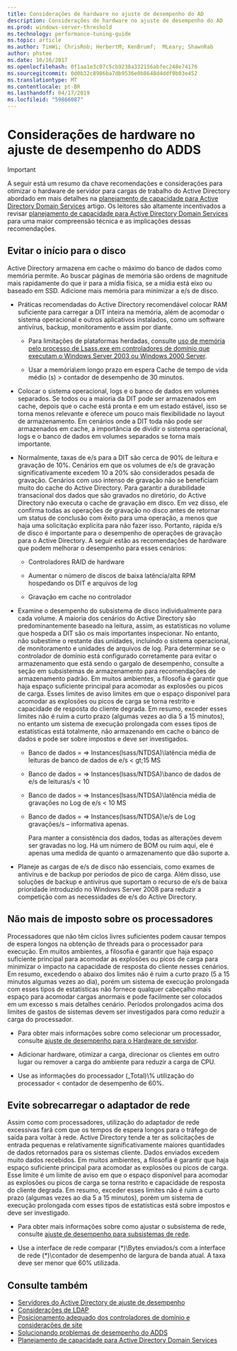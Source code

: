 ```yaml
---
title: Considerações de hardware no ajuste de desempenho do AD
description: Considerações de hardware no ajuste de desempenho do AD
ms.prod: windows-server-threshold
ms.technology: performance-tuning-guide
ms.topic: article
ms.author: TimWi; ChrisRob; HerbertM; KenBrumf;  MLeary; ShawnRab
author: phstee
ms.date: 10/16/2017
ms.openlocfilehash: 0f1aa1e3c07c5cb9238a332156abfec248e74176
ms.sourcegitcommit: 0d0b32c8986ba7db9536e0b8648d4ddf9b03e452
ms.translationtype: MT
ms.contentlocale: pt-BR
ms.lasthandoff: 04/17/2019
ms.locfileid: "59866087"
---
```

# <a name="hardware-considerations-in-adds-performance-tuning"></a>Considerações de hardware no ajuste de desempenho do ADDS 

>[!Important]
> A seguir está um resumo da chave recomendações e considerações para otimizar o hardware de servidor para cargas de trabalho do Active Directory abordado em mais detalhes na [planejamento de capacidade para Active Directory Domain Services](https://go.microsoft.com/fwlink/?LinkId=324566) artigo. Os leitores são altamente incentivados a revisar [planejamento de capacidade para Active Directory Domain Services](https://go.microsoft.com/fwlink/?LinkId=324566) para uma maior compreensão técnica e as implicações dessas recomendações.

## <a name="avoid-going-to-disk"></a>Evitar o início para o disco

Active Directory armazena em cache o máximo do banco de dados como memória permite. Ao buscar páginas de memória são ordens de magnitude mais rapidamente do que ir para a mídia física, se a mídia está eixo ou baseado em SSD. Adicione mais memória para minimizar a e/s de disco.

-   Práticas recomendadas do Active Directory recomendável colocar RAM suficiente para carregar a DIT inteira na memória, além de acomodar o sistema operacional e outros aplicativos instalados, como um software antivírus, backup, monitoramento e assim por diante.

    -   Para limitações de plataformas herdadas, consulte [uso de memória pelo processo de Lsass.exe em controladores de domínio que executam o Windows Server 2003 ou Windows 2000 Server](https://support.microsoft.com/kb/308356).

    -   Usar a memória\\em longo prazo em espera Cache de tempo de vida médio (s) &gt; contador de desempenho de 30 minutos.

-   Colocar o sistema operacional, logs e o banco de dados em volumes separados. Se todos ou a maioria da DIT pode ser armazenados em cache, depois que o cache está pronta e em um estado estável, isso se torna menos relevante e oferece um pouco mais flexibilidade no layout de armazenamento. Em cenários onde a DIT toda não pode ser armazenados em cache, a importância de dividir o sistema operacional, logs e o banco de dados em volumes separados se torna mais importante.

-   Normalmente, taxas de e/s para a DIT são cerca de 90% de leitura e gravação de 10%. Cenários em que os volumes de e/s de gravação significativamente excedem 10 a 20% são considerados pesada de gravação. Cenários com uso intenso de gravação não se beneficiam muito do cache do Active Directory. Para garantir a durabilidade transacional dos dados que são gravados no diretório, do Active Directory não executa o cache de gravação em disco. Em vez disso, ele confirma todas as operações de gravação no disco antes de retornar um status de conclusão com êxito para uma operação, a menos que haja uma solicitação explícita para não fazer isso. Portanto, rápida e/s de disco é importante para o desempenho de operações de gravação para o Active Directory. A seguir estão as recomendações de hardware que podem melhorar o desempenho para esses cenários:

    -   Controladores RAID de hardware

    -   Aumentar o número de discos de baixa latência/alta RPM hospedando os DIT e arquivos de log

    -   Gravação em cache no controlador

-   Examine o desempenho do subsistema de disco individualmente para cada volume. A maioria dos cenários do Active Directory são predominantemente baseado na leitura, assim, as estatísticas no volume que hospeda a DIT são os mais importantes inspecionar. No entanto, não subestime o restante das unidades, incluindo o sistema operacional, de monitoramento e unidades de arquivos de log. Para determinar se o controlador de domínio está configurado corretamente para evitar o armazenamento que está sendo o gargalo de desempenho, consulte a seção em subsistemas de armazenamento para recomendações de armazenamento padrão. Em muitos ambientes, a filosofia é garantir que haja espaço suficiente principal para acomodar as explosões ou picos de carga. Esses limites de aviso limites em que o espaço disponível para acomodar as explosões ou picos de carga se torna restrito e capacidade de resposta do cliente degrada. Em resumo, exceder esses limites não é ruim a curto prazo (algumas vezes ao dia 5 a 15 minutos), no entanto um sistema de execução prolongada com esses tipos de estatísticas está totalmente, não armazenando em cache o banco de dados e pode ser sobre impostos e deve ser investigados.

    -   Banco de dados = =&gt; Instances(lsass/NTDSA)\\latência média de leituras de banco de dados de e/s &lt; gt;15 MS

    -   Banco de dados = =&gt; Instances(lsass/NTDSA)\\banco de dados de e/s de leituras/s &lt; 10

    -   Banco de dados = =&gt; Instances(lsass/NTDSA)\\latência média de gravações no Log de e/s &lt; 10 MS

    -   Banco de dados = =&gt; Instances(lsass/NTDSA)\\e/s de Log gravações/s – informativa apenas.

        Para manter a consistência dos dados, todas as alterações devem ser gravadas no log. Há um número de BOM ou ruim aqui, ele é apenas uma medida de quanto o armazenamento que dão suporte a.

-   Planeje as cargas de e/s de disco não essenciais, como exames de antivírus e de backup por períodos de pico de carga. Além disso, use soluções de backup e antivírus que suportam o recurso de e/s de baixa prioridade introduzido no Windows Server 2008 para reduzir a competição com as necessidades de e/s do Active Directory.

## <a name="dont-over-tax-the-processors"></a>Não mais de imposto sobre os processadores

Processadores que não têm ciclos livres suficientes podem causar tempos de espera longos na obtenção de threads para o processador para execução. Em muitos ambientes, a filosofia é garantir que haja espaço suficiente principal para acomodar as explosões ou picos de carga para minimizar o impacto na capacidade de resposta do cliente nesses cenários. Em resumo, excedendo o abaixo dos limites não é ruim a curto prazo (5 a 15 minutos algumas vezes ao dia), porém um sistema de execução prolongada com esses tipos de estatísticas não fornece qualquer cabeçalho mais espaço para acomodar cargas anormais e pode facilmente ser colocados em um excesso s mais detalhes cenário. Períodos prolongados acima dos limites de gastos de sistemas devem ser investigados para como reduzir a carga do processador.

-   Para obter mais informações sobre como selecionar um processador, consulte [ajuste de desempenho para o Hardware de servidor](../../hardware/index.md).

-   Adicionar hardware, otimizar a carga, direcionar os clientes em outro lugar ou remover a carga do ambiente para reduzir a carga de CPU.

-   Use as informações do processador (\_Total)\\% utilização do processador &lt; contador de desempenho de 60%.

## <a name="avoid-overloading-the-network-adapter"></a>Evite sobrecarregar o adaptador de rede

Assim como com processadores, utilização do adaptador de rede excessivas fará com que os tempos de espera longos para o tráfego de saída para voltar à rede. Active Directory tende a ter as solicitações de entrada pequenas e relativamente significativamente maiores quantidades de dados retornados para os sistemas cliente. Dados enviados excedem muito dados recebidos. Em muitos ambientes, a filosofia é garantir que haja espaço suficiente principal para acomodar as explosões ou picos de carga. Esse limite é um limite de aviso em que o espaço disponível para acomodar as explosões ou picos de carga se torna restrito e capacidade de resposta do cliente degrada. Em resumo, exceder esses limites não é ruim a curto prazo (algumas vezes ao dia 5 a 15 minutos), porém um sistema de execução prolongada com esses tipos de estatísticas está sobre impostos e deve ser investigado.

-   Para obter mais informações sobre como ajustar o subsistema de rede, consulte [ajuste de desempenho para subsistemas de rede](../../../../networking/technologies/network-subsystem/net-sub-performance-top.md).

-   Use a interface de rede comparar (\*)\\Bytes enviados/s com a interface de rede (\*)\\contador de desempenho de largura de banda atual. A taxa deve ser menor que 60% utilizada.

## <a name="see-also"></a>Consulte também
- [Servidores do Active Directory de ajuste de desempenho](index.md)
- [Considerações de LDAP](ldap-considerations.md)
- [Posicionamento adequado dos controladores de domínio e considerações de site](site-definition-considerations.md)
- [Solucionando problemas de desempenho do ADDS](troubleshoot.md) 
- [Planejamento de capacidade para Active Directory Domain Services](https://go.microsoft.com/fwlink/?LinkId=324566)
